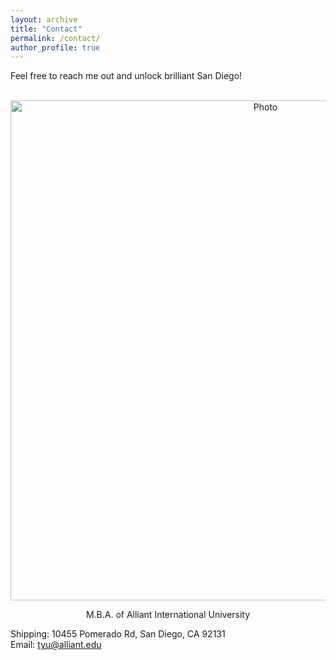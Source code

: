 ```yaml
---
layout: archive
title: "Contact"
permalink: /contact/
author_profile: true
---
```


Feel free to reach me out and unlock brilliant San Diego!

<p align="center">
  <img src="https://tongjie-yu.github.io/images/WechatIMG482.jpeg?raw=true" alt="Photo" style="width:800px;"/>
</p>
<p align="center">
 M.B.A. of Alliant International University
</p>


Shipping: 10455 Pomerado Rd, San Diego, CA 92131 <br>
Email: tyu@alliant.edu
